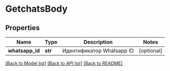 # GetchatsBody

## Properties
Name | Type | Description | Notes
------------ | ------------- | ------------- | -------------
**whatsapp_id** | **str** | Идентификатор Whatsapp ID | [optional] 

[[Back to Model list]](../README.md#documentation-for-models) [[Back to API list]](../README.md#documentation-for-api-endpoints) [[Back to README]](../README.md)

